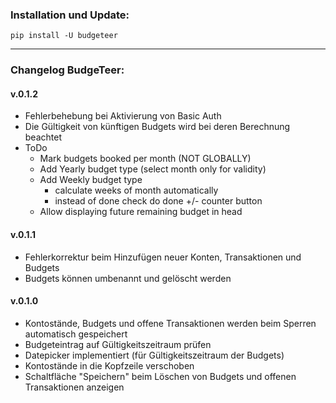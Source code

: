 ### Installation und Update:

`pip install -U budgeteer`

---

### Changelog BudgeTeer:

#### v.0.1.2
- Fehlerbehebung bei Aktivierung von Basic Auth
- Die Gültigkeit von künftigen Budgets wird bei deren Berechnung beachtet
- ToDo
  - Mark budgets booked per month (NOT GLOBALLY)
  - Add Yearly budget type (select month only for validity)
  - Add Weekly budget type
    - calculate weeks of month automatically
    - instead of done check do done +/- counter button
  - Allow displaying future remaining budget in head

#### v.0.1.1
- Fehlerkorrektur beim Hinzufügen neuer Konten, Transaktionen und Budgets
- Budgets können umbenannt und gelöscht werden

#### v.0.1.0
- Kontostände, Budgets und offene Transaktionen werden beim Sperren automatisch gespeichert
- Budgeteintrag auf Gültigkeitszeitraum prüfen
- Datepicker implementiert (für Gültigkeitszeitraum der Budgets)
- Kontostände in die Kopfzeile verschoben
- Schaltfläche "Speichern" beim Löschen von Budgets und offenen Transaktionen anzeigen
